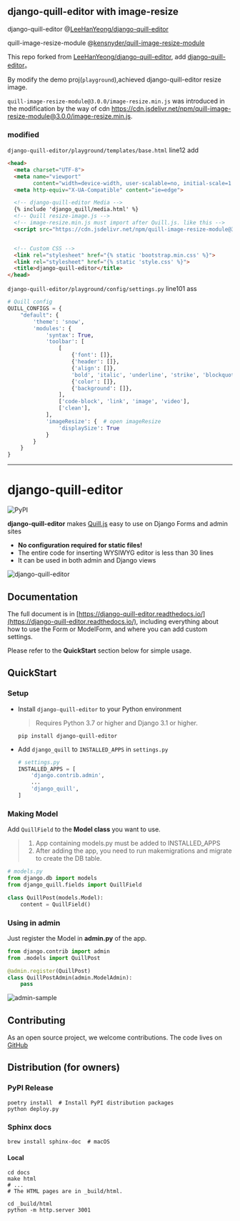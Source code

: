 ## django-quill-editor with image-resize



django-quill-editor  @[LeeHanYeong/django-quill-editor](https://github.com/LeeHanYeong/django-quill-editor)

quill-image-resize-module  @[kensnyder/quill-image-resize-module](https://github.com/kensnyder/quill-image-resize-module)

This repo forked from [LeeHanYeong/django-quill-editor](https://github.com/LeeHanYeong/django-quill-editor), add [django-quill-editor](https://github.com/LeeHanYeong/django-quill-editor)。

By modify the demo proj(`playground`),achieved django-quill-editor resize image.

`quill-image-resize-module@3.0.0/image-resize.min.js` was introduced in the modification by the way of cdn https://cdn.jsdelivr.net/npm/quill-image-resize-module@3.0.0/image-resize.min.js.

### modified

`django-quill-editor/playground/templates/base.html`  line12 add

```html
<head>
  <meta charset="UTF-8">
  <meta name="viewport"
        content="width=device-width, user-scalable=no, initial-scale=1.0, maximum-scale=1.0, minimum-scale=1.0">
  <meta http-equiv="X-UA-Compatible" content="ie=edge">

  <!-- django-quill-editor Media -->
  {% include 'django_quill/media.html' %}
  <!-- Quill resize-image.js -->
  <!-- image-resize.min.js must import after Quill.js. like this -->
  <script src="https://cdn.jsdelivr.net/npm/quill-image-resize-module@3.0.0/image-resize.min.js"></script>


  <!-- Custom CSS -->
  <link rel="stylesheet" href="{% static 'bootstrap.min.css' %}">
  <link rel="stylesheet" href="{% static 'style.css' %}">
  <title>django-quill-editor</title>
</head>
```

`django-quill-editor/playground/config/settings.py` line101 ass

```python
# Quill config
QUILL_CONFIGS = {
    "default": {
        'theme': 'snow',
        'modules': {
            'syntax': True,
            'toolbar': [
                [
                    {'font': []},
                    {'header': []},
                    {'align': []},
                    'bold', 'italic', 'underline', 'strike', 'blockquote',
                    {'color': []},
                    {'background': []},
                ],
                ['code-block', 'link', 'image', 'video'],
                ['clean'],
            ],
            'imageResize': {  # open imageResize
                'displaySize': True
            }
        }
    }
}
```



------

# django-quill-editor

![PyPI](https://img.shields.io/pypi/v/django-quill-editor)

**django-quill-editor** makes [Quill.js](https://quilljs.com/) easy to use on Django Forms and admin sites

- **No configuration required for static files!**
- The entire code for inserting WYSIWYG editor is less than 30 lines
- It can be used in both admin and Django views

![django-quill-editor](https://raw.githubusercontent.com/LeeHanYeong/django-quill-editor/master/_assets/django-quill-editor-sample.png)



## Documentation

The full document is in [https://django-quill-editor.readthedocs.io/](https://django-quill-editor.readthedocs.io/), including everything about how to use the Form or ModelForm, and where you can add custom settings.

Please refer to the **QuickStart** section below for simple usage.



## QuickStart

### Setup

- Install `django-quill-editor` to your Python environment

  > Requires Python 3.7 or higher and Django 3.1 or higher.

  ```shell
  pip install django-quill-editor
  ```

- Add `django_quill` to `INSTALLED_APPS` in `settings.py`

  ```python
  # settings.py
  INSTALLED_APPS = [
      'django.contrib.admin',
      ...
      'django_quill',
  ]
  ```

### Making Model

Add `QuillField` to the **Model class** you want to use.

> 1. App containing models.py must be added to INSTALLED_APPS
> 2. After adding the app, you need to run makemigrations and migrate to create the DB table.

```python
# models.py
from django.db import models
from django_quill.fields import QuillField

class QuillPost(models.Model):
    content = QuillField()
```

### Using in admin

Just register the Model in **admin.py** of the app.

```python
from django.contrib import admin
from .models import QuillPost

@admin.register(QuillPost)
class QuillPostAdmin(admin.ModelAdmin):
    pass
```

![admin-sample](https://raw.githubusercontent.com/LeeHanYeong/django-quill-editor/master/_assets/admin-sample.png)



## Contributing

As an open source project, we welcome contributions.
The code lives on [GitHub](https://github.com/LeeHanYeong/django-quill-editor)



## Distribution (for owners)

### PyPI Release

```shell
poetry install  # Install PyPI distribution packages
python deploy.py
```



### Sphinx docs

```shell
brew install sphinx-doc  # macOS
```

#### Local

```
cd docs
make html
# ...
# The HTML pages are in _build/html.

cd _build/html
python -m http.server 3001
```

 